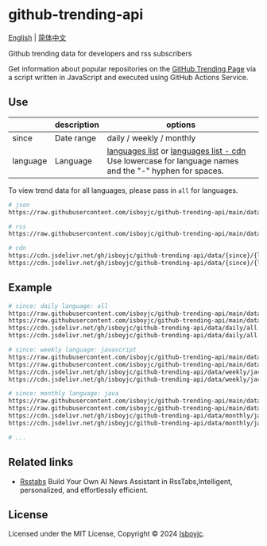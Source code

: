 # github-trending-api

[English](README.md) | [简体中文](README_zh-CN.md)

Github trending data for developers and rss subscribers

Get information about popular repositories on the [GitHub Trending Page](https://github.com/trending) via a script written in JavaScript and executed using GitHub Actions Service.

## Use

|   | description | options |
| - | - | - |
| since | Date range | daily / weekly / monthly |
| language | Language | [languages list](https://raw.githubusercontent.com/isboyjc/github-trending-api/main/data/languages.json) or [languages list - cdn](https://cdn.jsdelivr.net/gh/isboyjc/github-trending-api/data/languages.json) Use lowercase for language names and the "-" hyphen for spaces. |

To view trend data for all languages, please pass in `all` for languages.

```bash
# json
https://raw.githubusercontent.com/isboyjc/github-trending-api/main/data/{since}/{language}.json

# rss
https://raw.githubusercontent.com/isboyjc/github-trending-api/main/data/{since}/{language}.xml

# cdn
https://cdn.jsdelivr.net/gh/isboyjc/github-trending-api/data/{since}/{language}.xml
https://cdn.jsdelivr.net/gh/isboyjc/github-trending-api/data/{since}/{language}.xml
```

## Example

```bash
# since: daily language: all
https://raw.githubusercontent.com/isboyjc/github-trending-api/main/data/daily/all.json
https://raw.githubusercontent.com/isboyjc/github-trending-api/main/data/daily/all.xml
https://cdn.jsdelivr.net/gh/isboyjc/github-trending-api/data/daily/all.xml
https://cdn.jsdelivr.net/gh/isboyjc/github-trending-api/data/daily/all.xml

# since: weekly language: javascript
https://raw.githubusercontent.com/isboyjc/github-trending-api/main/data/weekly/javascript.json
https://raw.githubusercontent.com/isboyjc/github-trending-api/main/data/weekly/javascript.xml
https://cdn.jsdelivr.net/gh/isboyjc/github-trending-api/data/weekly/javascript.xml
https://cdn.jsdelivr.net/gh/isboyjc/github-trending-api/data/weekly/javascript.xml

# since: monthly language: java
https://raw.githubusercontent.com/isboyjc/github-trending-api/main/data/monthly/java.json
https://raw.githubusercontent.com/isboyjc/github-trending-api/main/data/monthly/java.xml
https://cdn.jsdelivr.net/gh/isboyjc/github-trending-api/data/monthly/java.xml
https://cdn.jsdelivr.net/gh/isboyjc/github-trending-api/data/monthly/java.xml

# ...
```


## Related links

- [Rsstabs](rsstabs.com) Build Your Own AI News Assistant in RssTabs,Intelligent, personalized, and effortlessly efficient.


## License

Licensed under the MIT License, Copyright © 2024 [Isboyjc](https://github.com).
